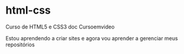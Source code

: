 # html-css
 Curso de HTML5 e CSS3 doc Cursoemvideo 

Estou aprendendo a criar sites e agora vou aprender a gerenciar meus repositórios